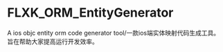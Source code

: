 # FLXK_ORM_EntityGenerator
A ios objc entity orm code generator tool/一款ios端实体映射代码生成工具。旨在帮助大家提高运行开发效率。
